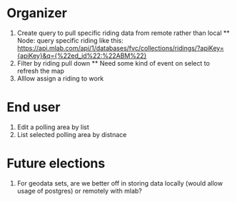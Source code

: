 # Organizer
1. Create query to pull specific riding data from remote rather than local
** Node: query specific riding like this: https://api.mlab.com/api/1/databases/fvc/collections/ridings/?apiKey={apiKey}&q={%22ed_id%22:%22ABM%22}
1. Filter by riding pull down
** Need some kind of event on select to refresh the map
1. Alllow assign a riding to work

# End user
1. Edit a polling area by list
1. List selected polling area by distnace

# Future elections
1. For geodata sets, are we better off in storing data locally (would allow usage of postgres) or remotely with mlab?
